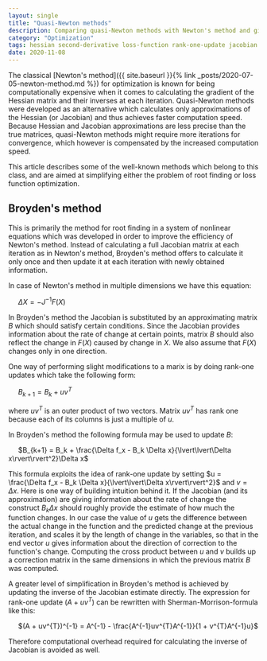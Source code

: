 ```yaml
---
layout: single
title: "Quasi-Newton methods"
description: Comparing quasi-Newton methods with Newton's method and giving description of the most common ones
category: "Optimization"
tags: hessian second-derivative loss-function rank-one-update jacobian Sherman-Morrison-formula cross-product
date: 2020-11-08
---
```

 
The classical [Newton's method]({{ site.baseurl }}{% link _posts/2020-07-05-newton-method.md %}) for optimization is known for being computationally expensive when it comes to calculating the gradient of the Hessian matrix and their inverses at each iteration. Quasi-Newton methods were developed as an alternative which calculates only approximations of the Hessian (or Jacobian) and thus achieves faster computation speed. Because Hessian and Jacobian approximations are less precise than the true matrices, quasi-Newton methods might require more iterations for convergence, which however is compensated by the increased computation speed.

This article describes some of the well-known methods which belong to this class, and are aimed at simplifying either the problem of root finding or loss function optimization.

## Broyden's method

This is primarily the method for root finding in a system of nonlinear equations which was developed in order to improve the efficiency of Newton's method. Instead of calculating a full Jacobian matrix at each iteration as in Newton's method, Broyden's method offers to calculate it only once and then update it at each iteration with newly obtained information.

In case of Newton's method in multiple dimensions we have this equation:

&nbsp;&nbsp;&nbsp;&nbsp;
$\Delta X = -J^{-1}F(X)$

In Broyden's method the Jacobian is substituted by an approximating matrix $B$ which should satisfy certain conditions. Since the Jacobian provides information about the rate of change at certain points, matrix $B$ should also reflect the change in $F(X)$ caused by change in $X$. We also assume that $F(X)$ changes only in one direction.

One way of performing slight modifications to a marix is by doing rank-one updates which take the following form:

&nbsp;&nbsp;&nbsp;&nbsp;
$B_{k+1} = B_k + uv^{T}$

where $uv^{T}$ is an outer product of two vectors. Matrix $uv^{T}$ has rank one because each of its columns is just a multiple of $u$.

In Broyden's method the following formula may be used to update $B$:

&nbsp;&nbsp;&nbsp;&nbsp;
$B_{k+1} = B_k + \frac{\Delta f_x - B_k \Delta x}{\lvert\lvert\Delta x\rvert\rvert^2}\Delta x$

This formula exploits the idea of rank-one update by setting $u = \frac{\Delta f_x - B_k \Delta x}{\lvert\lvert\Delta x\rvert\rvert^2}$ and $v = \Delta x$. Here is one way of building intuition behind it. If the Jacobian (and its approximation) are giving information about the rate of change the construct $B_k \Delta x$ should roughly provide the estimate of how much the function changes. In our case the value of $u$ gets the difference between the actual change in the function and the predicted change at the previous iteration, and scales it by the length of change in the variables, so that in the end vector $u$ gives information about the direction of correction to the  function's change. Computing the cross product between $u$ and $v$ builds up a correction matrix in the same dimensions in which the previous matrix $B$ was computed.

A greater level of simplification in Broyden's method is achieved by updating the inverse of the Jacobian estimate directly. The expression for rank-one update $(A + uv^{T})$ can be rewritten with Sherman-Morrison-formula like this:

&nbsp;&nbsp;&nbsp;&nbsp;
$(A + uv^{T})^{-1} = A^{-1} - \frac{A^{-1}uv^{T}A^{-1}}{1 + v^{T}A^{-1}u}$

Therefore computational overhead required for calculating the inverse of Jacobian is avoided as well.
